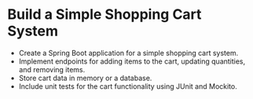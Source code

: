 # Build a Simple Shopping Cart System

- Create a Spring Boot application for a simple shopping cart system.
- Implement endpoints for adding items to the cart, updating quantities, and removing items.
- Store cart data in memory or a database.
- Include unit tests for the cart functionality using JUnit and Mockito.